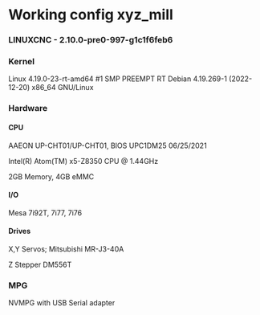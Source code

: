 # Working config xyz_mill
### LINUXCNC - 2.10.0-pre0-997-g1c1f6feb6

### Kernel 
Linux 4.19.0-23-rt-amd64 #1 SMP PREEMPT RT Debian 4.19.269-1 (2022-12-20) x86_64 GNU/Linux

### Hardware
#### CPU
AAEON UP-CHT01/UP-CHT01, BIOS UPC1DM25 06/25/2021

Intel(R) Atom(TM) x5-Z8350  CPU @ 1.44GHz

2GB Memory, 4GB eMMC

#### I/O
Mesa 7i92T, 7i77, 7i76

#### Drives
X,Y Servos; Mitsubishi MR-J3-40A

Z Stepper DM556T

### MPG
NVMPG with USB Serial adapter

